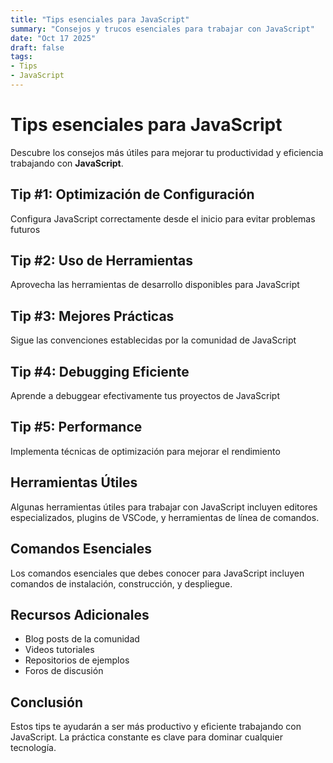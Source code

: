 ```yaml
---
title: "Tips esenciales para JavaScript"
summary: "Consejos y trucos esenciales para trabajar con JavaScript"
date: "Oct 17 2025"
draft: false
tags:
- Tips
- JavaScript
---
```


# Tips esenciales para JavaScript

Descubre los consejos más útiles para mejorar tu productividad y eficiencia trabajando con **JavaScript**.

## Tip #1: Optimización de Configuración

Configura JavaScript correctamente desde el inicio para evitar problemas futuros

## Tip #2: Uso de Herramientas

Aprovecha las herramientas de desarrollo disponibles para JavaScript

## Tip #3: Mejores Prácticas

Sigue las convenciones establecidas por la comunidad de JavaScript

## Tip #4: Debugging Eficiente

Aprende a debuggear efectivamente tus proyectos de JavaScript

## Tip #5: Performance

Implementa técnicas de optimización para mejorar el rendimiento

## Herramientas Útiles

Algunas herramientas útiles para trabajar con JavaScript incluyen editores especializados, plugins de VSCode, y herramientas de línea de comandos.

## Comandos Esenciales

Los comandos esenciales que debes conocer para JavaScript incluyen comandos de instalación, construcción, y despliegue.

## Recursos Adicionales

- Blog posts de la comunidad
- Videos tutoriales
- Repositorios de ejemplos
- Foros de discusión

## Conclusión

Estos tips te ayudarán a ser más productivo y eficiente trabajando con JavaScript. La práctica constante es clave para dominar cualquier tecnología.
